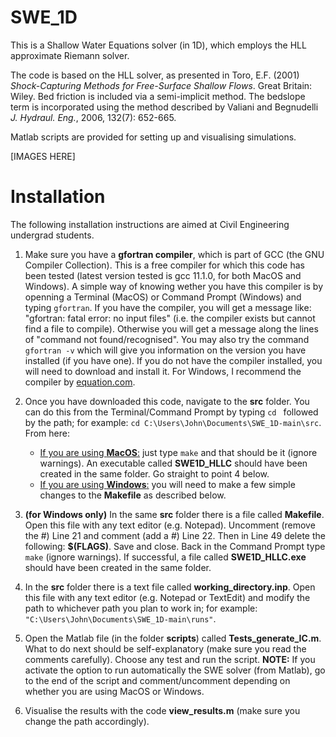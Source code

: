 # SWE_1D
This is a Shallow Water Equations solver (in 1D), which employs the HLL approximate Riemann solver.

The code is based on the HLL solver, as presented in Toro, E.F. (2001) <em>Shock-Capturing Methods for Free-Surface Shallow Flows</em>. Great Britain: Wiley. Bed friction is included via a semi-implicit method. The bedslope term is incorporated using the method described by Valiani and Begnudelli <em>J. Hydraul. Eng.</em>, 2006, 132(7): 652-665. 

Matlab scripts are provided for setting up and visualising simulations.

[IMAGES HERE]

# Installation

The following installation instructions are aimed at Civil Engineering undergrad students.

1. Make sure you have a <b>gfortran compiler</b>, which is part of GCC (the GNU Compiler Collection). This is a free compiler for which this code has been tested (latest version tested is gcc 11.1.0, for both MacOS and Windows). A simple way of knowing wether you have this compiler is by openning a Terminal (MacOS) or Command Prompt (Windows) and typing `gfortran`. If you have the compiler, you will get a message like: "gfortran: fatal error: no input files" (i.e. the compiler exists but cannot find a file to compile). Otherwise you will get a message along the lines of "command not found/recognised". You may also try the command `gfortran -v` which will give you information on the version you have installed (if you have one). If you do not have the compiler installed, you will need to download and install it. For Windows, I recommend the compiler by [equation.com](http://www.equation.com/servlet/equation.cmd?fa=fortran).

2. Once you have downloaded this code, navigate to the <b>src</b> folder. You can do this from the Terminal/Command Prompt by typing `cd ` followed by the path; for example: `cd C:\Users\John\Documents\SWE_1D-main\src`. From here:
    - <u>If you are using <b>MacOS</b>:</u> just type `make` and that should be it (ignore warnings). An executable called <b>SWE1D_HLLC</b> should have been created in the same folder. Go straight to point 4 below.
    - <u>If you are using <b>Windows</b>:</u> you will need to make a few simple changes to the <b>Makefile</b> as described below.

3. <b>(for Windows only)</b> In the same <b>src</b> folder there is a file called <b>Makefile</b>. Open this file with any text editor (e.g. Notepad). Uncomment (remove the #) Line 21 and comment (add a #) Line 22. Then in Line 49 delete the following: <b>$(FLAGS)</b>. Save and close. Back in the Command Prompt type `make` (ignore warnings). If successful, a file called <b>SWE1D_HLLC.exe</b> should have been created in the same folder.

4. In the <b>src</b> folder there is a text file called <b>working_directory.inp</b>. Open this file with any text editor (e.g. Notepad or TextEdit) and modify the path to whichever path you plan to work in; for example: `"C:\Users\John\Documents\SWE_1D-main\runs"`.

5. Open the Matlab file (in the folder <b>scripts</b>) called <b>Tests_generate_IC.m</b>. What to do next should be self-explanatory (make sure you read the comments carefully). Choose any test and run the script. <b>NOTE:</b> If you activate the option to run automatically the SWE solver (from Matlab), go to the end of the script and comment/uncomment depending on whether you are using MacOS or Windows.

6. Visualise the results with the code <b>view_results.m</b> (make sure you change the path accordingly).
